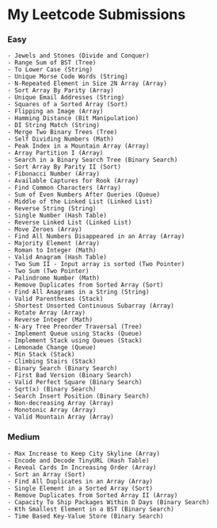 # My Leetcode Submissions

### Easy

	- Jewels and Stones (Divide and Conquer)
	- Range Sum of BST (Tree)
	- To Lower Case (String)
	- Unique Morse Code Words (String)
	- N-Repeated Element in Size 2N Array (Array)
	- Sort Array By Parity (Array)
	- Unique Email Addresses (String)
	- Squares of a Sorted Array (Sort)
	- Flipping an Image (Array)
	- Hamming Distance (Bit Manipulation)
	- DI String Match (String)
	- Merge Two Binary Trees (Tree)
	- Self Dividing Numbers (Math)
	- Peak Index in a Mountain Array (Array)
	- Array Partition I (Array)
	- Search in a Binary Search Tree (Binary Search)
	- Sort Array By Parity II (Sort)
	- Fibonacci Number (Array)
	- Available Captures for Rook (Array)
	- Find Common Characters (Array)
	- Sum of Even Numbers After Queries (Queue)
	- Middle of the Linked List (Linked List)
	- Reverse String (String)
	- Single Number (Hash Table)
	- Reverse Linked List (Linked List)
	- Move Zeroes (Array)
	- Find All Numbers Disappeared in an Array (Array)
	- Majority Element (Array)
	- Roman to Integer (Math)
	- Valid Anagram (Hash Table)
	- Two Sum II - Input array is sorted (Two Pointer)
	- Two Sum (Two Pointer)
	- Palindrome Number (Math)
	- Remove Duplicates from Sorted Array (Sort)
	- Find All Anagrams in a String (String)
	- Valid Parentheses (Stack)
	- Shortest Unsorted Continuous Subarray (Array)
	- Rotate Array (Array)
	- Reverse Integer (Math)
	- N-ary Tree Preorder Traversal (Tree)
	- Implement Queue using Stacks (Queue)
	- Implement Stack using Queues (Stack)
	- Lemonade Change (Queue)
	- Min Stack (Stack)
	- Climbing Stairs (Stack)
	- Binary Search (Binary Search)
	- First Bad Version (Binary Search)
	- Valid Perfect Square (Binary Search)
	- Sqrt(x) (Binary Search)
	- Search Insert Position (Binary Search)
	- Non-decreasing Array (Array)
	- Monotonic Array (Array)
	- Valid Mountain Array (Array)
  
### Medium
	
	- Max Increase to Keep City Skyline (Array)
	- Encode and Decode TinyURL (Hash Table)
	- Reveal Cards In Increasing Order (Array)
	- Sort an Array (Sort)
	- Find All Duplicates in an Array (Array)
	- Single Element in a Sorted Array (Sort)
	- Remove Duplicates from Sorted Array II (Array)
	- Capacity To Ship Packages Within D Days (Binary Search)
	- Kth Smallest Element in a BST (Binary Search)
	- Time Based Key-Value Store (Binary Search)